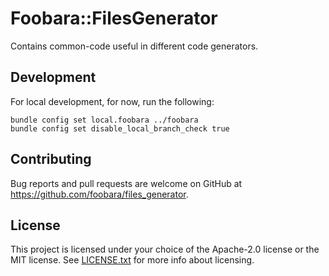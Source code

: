 # Foobara::FilesGenerator

Contains common-code useful in different code generators.

## Development

For local development, for now, run the following:

```
bundle config set local.foobara ../foobara
bundle config set disable_local_branch_check true
```

## Contributing

Bug reports and pull requests are welcome on GitHub at https://github.com/foobara/files_generator.

## License

This project is licensed under your choice of the Apache-2.0 license or the MIT license.
See [LICENSE.txt](LICENSE-MIT.txt) for more info about licensing.

